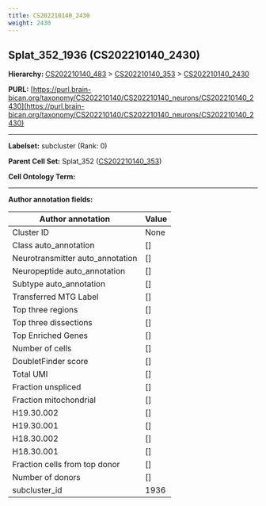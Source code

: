 ```yaml
---
title: CS202210140_2430
weight: 2430
---
```

## Splat_352_1936 (CS202210140_2430)
<b>Hierarchy: </b>
[CS202210140_483](../CS202210140_483) >
[CS202210140_353](../CS202210140_353) >
[CS202210140_2430](../CS202210140_2430)

**PURL:** [https://purl.brain-bican.org/taxonomy/CS202210140/CS202210140_neurons/CS202210140_2430](https://purl.brain-bican.org/taxonomy/CS202210140/CS202210140_neurons/CS202210140_2430)

---


**Labelset:** subcluster (Rank: 0)

**Parent Cell Set:** Splat_352 ([CS202210140_353](../CS202210140_353))



**Cell Ontology Term:** 

[MARKER GENES.]: #


---

[TRANSFERRED ANNOTATIONS.]: #


[AUTHOR ANNOTATION FIELDS.]: #


**Author annotation fields:**

| Author annotation | Value |
|-------------------|-------|
|Cluster ID|None|
|Class auto_annotation|[]|
|Neurotransmitter auto_annotation|[]|
|Neuropeptide auto_annotation|[]|
|Subtype auto_annotation|[]|
|Transferred MTG Label|[]|
|Top three regions|[]|
|Top three dissections|[]|
|Top Enriched Genes|[]|
|Number of cells|[]|
|DoubletFinder score|[]|
|Total UMI|[]|
|Fraction unspliced|[]|
|Fraction mitochondrial|[]|
|H19.30.002|[]|
|H19.30.001|[]|
|H18.30.002|[]|
|H18.30.001|[]|
|Fraction cells from top donor|[]|
|Number of donors|[]|
|subcluster_id|1936|
